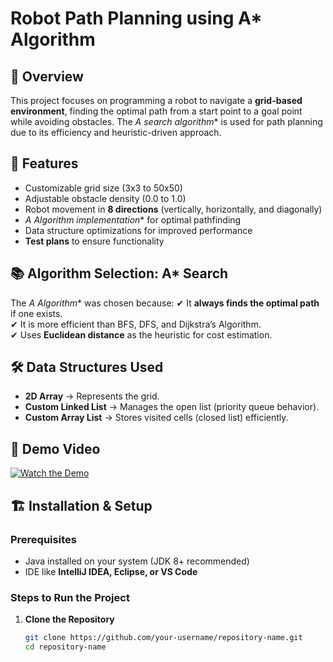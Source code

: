 # Robot Path Planning using A* Algorithm

## 📌 Overview
This project focuses on programming a robot to navigate a **grid-based environment**, finding the optimal path from a start point to a goal point while avoiding obstacles. The **A* search algorithm** is used for path planning due to its efficiency and heuristic-driven approach.

## 🚀 Features
- Customizable grid size (3x3 to 50x50)
- Adjustable obstacle density (0.0 to 1.0)
- Robot movement in **8 directions** (vertically, horizontally, and diagonally)
- **A* Algorithm implementation** for optimal pathfinding
- Data structure optimizations for improved performance
- **Test plans** to ensure functionality

## 📚 Algorithm Selection: A* Search
The **A* Algorithm** was chosen because:
✔ It **always finds the optimal path** if one exists.  
✔ It is more efficient than BFS, DFS, and Dijkstra’s Algorithm.  
✔ Uses **Euclidean distance** as the heuristic for cost estimation.  

## 🛠 Data Structures Used
- **2D Array** → Represents the grid.
- **Custom Linked List** → Manages the open list (priority queue behavior).
- **Custom Array List** → Stores visited cells (closed list) efficiently.

## 🎥 Demo Video
[![Watch the Demo](https://img.youtube.com/vi/r5lKiIhQjfo/maxresdefault.jpg)](https://www.youtube.com/watch?v=r5lKiIhQjfo)


## 🏗 Installation & Setup
### **Prerequisites**
- Java installed on your system (JDK 8+ recommended)
- IDE like **IntelliJ IDEA, Eclipse, or VS Code**

### **Steps to Run the Project**
1. **Clone the Repository**  
   ```bash
   git clone https://github.com/your-username/repository-name.git
   cd repository-name

